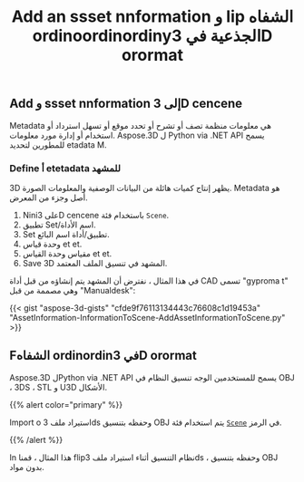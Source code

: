 ﻿---
title: Add an ssset nnformation و lip الشفاه ordinoordinordinyالجذعية في 3D orormat
type: docs
weight: 10
url: /ar/python-net/add-an-asset-information-and-flip-coordinate-system-in-3d-formats/
description: Metadata هي معلومات منظمة تصف أو تشرح أو تحدد موقع أو تسهل استرداد أو استخدام أو إدارة مورد معلومات. Aspose.3D ل Python via .NET API يسمح للمطورين لتحديد etadata M.
---
## **Add و ssset nnformation إلى 3D cencene**
Metadata هي معلومات منظمة تصف أو تشرح أو تحدد موقع أو تسهل استرداد أو استخدام أو إدارة مورد معلومات. Aspose.3D ل Python via .NET API يسمح للمطورين لتحديد etadata M.
### **Define أ etetadata للمشهد**
3D يظهر إنتاج كميات هائلة من البيانات الوصفية والمعلومات الصورة. Metadata هو أصل وجزء من المعرض.

1. Niniعلى 3D cencene باستخدام فئة `Scene`.
1. تطبيق Set/اسم الأداة.
1. Set تطبيق/أداة اسم البائع.
1. وحدة قياس et et.
1. مقياس وحدة القياس et et.
1. Save 3D المشهد في تنسيق الملف المعتمد.

في هذا المثال ، نفترض أن المشهد يتم إنشاؤه من قبل أداة CAD تسمى "gyproma t" وهي مصممة من قبل "Manualdesk":

{{< gist "aspose-3d-gists" "cfde9f76113134443c76608c1d19453a" "AssetInformation-InformationToScene-AddAssetInformationToScene.py" >}}
## **Fالشفاه ordinordinفي 3D orormat**
Aspose.3D لPython via .NET API يسمح للمستخدمين الوجه تنسيق النظام في OBJ ، 3DS ، STL و U3D الأشكال.

{{% alert color="primary" %}} 

Import o استيراد ملف 3ds وحفظه بتنسيق OBJ يتم استخدام فئة [`Scene`](https://reference.aspose.com/3d/net/aspose.threed/scene) في الرمز.

{{% /alert %}} 

In هذا المثال ، قمنا flipنظام التنسيق أثناء استيراد ملف 3ds ، وحفظه بتنسيق OBJ بدون مواد.
